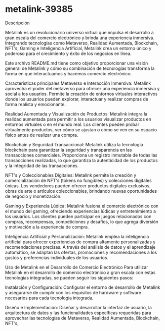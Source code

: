 # metalink-39385
Descripción

Metalink es un revolucionario universo virtual que impulsa el desarrollo a gran escala del comercio electrónico y brinda una experiencia inmersiva. Integrando tecnologías como Metaverso, Realidad Aumentada, Blockchain, NFT's, Gaming e Inteligencia Artificial, Metalink crea un entorno único y poderoso para el crecimiento y éxito de los negocios en línea.

Este archivo README.md tiene como objetivo proporcionar una visión general de Metalink y cómo su combinación de tecnologías transforma la forma en que interactuamos y hacemos comercio electrónico.


Características principales
Metaverso e Interacción Inmersiva: Metalink aprovecha el poder del metaverso para ofrecer una experiencia inmersiva y social a los usuarios. Permite la creación de entornos virtuales interactivos donde los usuarios pueden explorar, interactuar y realizar compras de forma realista y emocionante.

Realidad Aumentada y Visualización de Productos: Metalink integra la realidad aumentada para permitir a los usuarios visualizar productos en entornos virtuales o en el mundo real. Los clientes pueden probar virtualmente productos, ver cómo se ajustan o cómo se ven en su espacio físico antes de realizar una compra.

Blockchain y Seguridad Transaccional: Metalink utiliza la tecnología blockchain para garantizar la seguridad y transparencia en las transacciones comerciales. Proporciona un registro inmutable de todas las transacciones realizadas, lo que garantiza la autenticidad de los productos y la integridad de las transacciones.

NFT's y Coleccionables Digitales: Metalink permite la creación y comercialización de NFT's (tokens no fungibles) y colecciones digitales únicas. Los vendedores pueden ofrecer productos digitales exclusivos, obras de arte o artículos coleccionables, brindando nuevas oportunidades de negocio y monetización.

Gaming y Experiencia Lúdica: Metalink fusiona el comercio electrónico con el mundo del gaming, ofreciendo experiencias lúdicas y entretenimiento a los usuarios. Los clientes pueden participar en juegos relacionados con compras, recompensas, competiciones y desafíos, lo que agrega diversión y motivación a la experiencia de compra.

Inteligencia Artificial y Personalización: Metalink emplea la inteligencia artificial para ofrecer experiencias de compra altamente personalizadas y recomendaciones precisas. A través del análisis de datos y el aprendizaje automático, se adaptan las ofertas, promociones y recomendaciones a los gustos y preferencias individuales de los usuarios.


Uso de Metalink en el Desarrollo de Comercio Electrónico
Para utilizar Metalink en el desarrollo de comercio electrónico a gran escala con estas tecnologías integradas, se pueden seguir los siguientes pasos:

Instalación y Configuración: Configurar el entorno de desarrollo de Metalink y asegurarse de cumplir con los requisitos de hardware y software necesarios para cada tecnología integrada.

Diseño e Implementación: Diseñar y desarrollar la interfaz de usuario, la arquitectura de datos y las funcionalidades específicas requeridas para aprovechar las tecnologías de Metaverso, Realidad Aumentada, Blockchain, NFT's,

